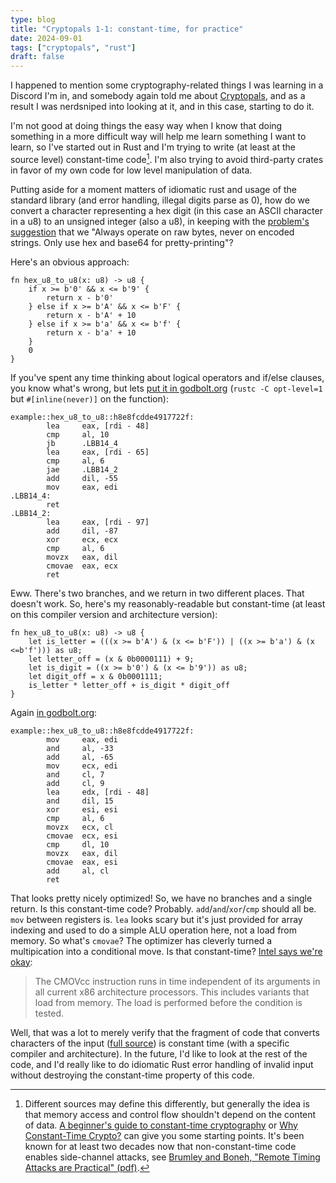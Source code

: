 ```yaml
---
type: blog
title: "Cryptopals 1-1: constant-time, for practice"
date: 2024-09-01
tags: ["cryptopals", "rust"]
draft: false
---
```


I happened to mention some cryptography-related things I was
learning in a Discord I'm in, and somebody again told me about
[Cryptopals](https://cryptopals.com/), and as a result I was nerdsniped into
looking at it, and in this case, starting to do it.

I'm not good at doing things the easy way when I know that doing
something in a more difficult way will help me learn something I want
to learn, so I've started out in Rust and I'm trying to write (at least
at the source level) constant-time code[^1]. I'm also trying to avoid
third-party crates in favor of my own code for low level manipulation
of data.

[^1]: Different sources may define this differently, but generally the idea
is that memory access and control flow shouldn't depend on the content
of data. [A beginner's guide to constant-time cryptography](https://www.chosenplaintext.ca/articles/beginners-guide-constant-time-cryptography.html) or [Why Constant-Time Crypto?](https://www.bearssl.org/constanttime.html) can give you some starting points. It's been known for 
at least two decades now that non-constant-time code enables side-channel
attacks, see [Brumley and Boneh, "Remote Timing Attacks are Practical" (pdf)](https://crypto.stanford.edu/~dabo/papers/ssl-timing.pdf).

Putting aside for a moment matters of idiomatic rust and usage of
the standard library (and error handling, illegal digits parse as 0),
how do we convert a character representing
a hex digit (in this case an ASCII character in a u8) to an unsigned
integer (also a u8), in keeping with the
[problem's suggestion](https://cryptopals.com/sets/1/challenges/1) that
we "Always operate on raw bytes, never on encoded strings.
Only use hex and base64 for pretty-printing"?

Here's an obvious approach:

```
fn hex_u8_to_u8(x: u8) -> u8 {
    if x >= b'0' && x <= b'9' {
        return x - b'0'
    } else if x >= b'A' && x <= b'F' {
        return x - b'A' + 10
    } else if x >= b'a' && x <= b'f' {
        return x - b'a' + 10
    }
    0
}
```

If you've spent any time thinking about logical operators and if/else clauses,
you know what's wrong, but lets [put it in godbolt.org](https://godbolt.org/z/d8j3bvKaM)
(`rustc -C opt-level=1` but `#[inline(never)]` on the function):

```
example::hex_u8_to_u8::h8e8fcdde4917722f:
        lea     eax, [rdi - 48]
        cmp     al, 10
        jb      .LBB14_4
        lea     eax, [rdi - 65]
        cmp     al, 6
        jae     .LBB14_2
        add     dil, -55
        mov     eax, edi
.LBB14_4:
        ret
.LBB14_2:
        lea     eax, [rdi - 97]
        add     dil, -87
        xor     ecx, ecx
        cmp     al, 6
        movzx   eax, dil
        cmovae  eax, ecx
        ret
```

Eww. There's two branches, and we return in two different places. That doesn't work.
So, here's my reasonably-readable but constant-time (at least on this compiler
version and architecture version):

```
fn hex_u8_to_u8(x: u8) -> u8 {
    let is_letter = (((x >= b'A') & (x <= b'F')) | ((x >= b'a') & (x <=b'f'))) as u8;
    let letter_off = (x & 0b0000111) + 9;
    let is_digit = ((x >= b'0') & (x <= b'9')) as u8;
    let digit_off = x & 0b0001111;
    is_letter * letter_off + is_digit * digit_off
}
```

Again [in godbolt.org](https://godbolt.org/z/d4n6rWP77):

```
example::hex_u8_to_u8::h8e8fcdde4917722f:
        mov     eax, edi
        and     al, -33
        add     al, -65
        mov     ecx, edi
        and     cl, 7
        add     cl, 9
        lea     edx, [rdi - 48]
        and     dil, 15
        xor     esi, esi
        cmp     al, 6
        movzx   ecx, cl
        cmovae  ecx, esi
        cmp     dl, 10
        movzx   eax, dil
        cmovae  eax, esi
        add     al, cl
        ret
```

That looks pretty nicely optimized! So, we have no branches and a single return.
Is this constant-time code? Probably. `add`/`and`/`xor`/`cmp` should all be.
`mov` between registers is. `lea` looks scary but it's just provided for array
indexing and used to do a simple ALU operation here, not a load from memory. So
what's `cmovae`? The optimizer has cleverly turned a multipication into a
conditional move. Is that constant-time? [Intel says we're
okay](https://www.intel.com/content/www/us/en/developer/articles/technical/software-security-guidance/secure-coding/mitigate-timing-side-channel-crypto-implementation.html):

> The CMOVcc instruction runs in time independent of its arguments in all current x86 architecture processors. This includes variants that load from memory. The load is performed before the condition is tested.

Well, that was a lot to merely verify that the fragment of code
that converts characters of the input
([full source](https://github.com/jamagin/cryptopals/blob/806d2cfad5847f4fda1ddaa8c8c788d14ba25723/src/util.rs#L4))
is constant time (with a specific compiler and architecture). In the
future, I'd like to look at the rest of the code, and I'd really
like to do idiomatic Rust error handling of invalid input without
destroying the constant-time property of this code.

